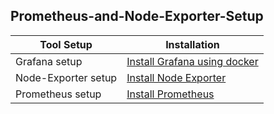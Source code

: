 ## Prometheus-and-Node-Exporter-Setup

| Tool Setup   | Installation |
| -------- | ------- |
| Grafana setup | <a href="https://github.com/DevMadhup/Prometheus-and-Node-Exporter-Setup/blob/main/Grafana-setup.md">Install Grafana using docker</a>     |
| Node-Exporter setup | <a href="https://github.com/DevMadhup/Prometheus-and-Node-Exporter-Setup/blob/main/Node-Exporter-setup.md">Install Node Exporter</a>    |
| Prometheus setup | <a href="https://github.com/DevMadhup/Prometheus-and-Node-Exporter-Setup/blob/main/Prometheus-Server-Setup.md">Install Prometheus</a>    |
